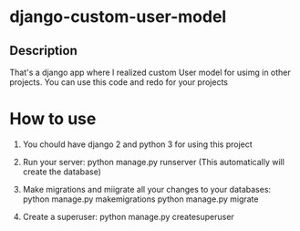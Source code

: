 # django-custom-user-model


## Description
That's a django app where I realized custom User model for usimg in other projects. You can use this code and redo for your projects

# How to use
  1) You chould have django 2 and python 3 for using this project
  2) Run your server: python manage.py runserver (This automatically will create the database) 
  3) Make migrations and miigrate all your changes to your databases: python manage.py makemigrations
                                                                      python manage.py migrate
                                                                      
  4) Create a superuser: python manage.py createsuperuser

